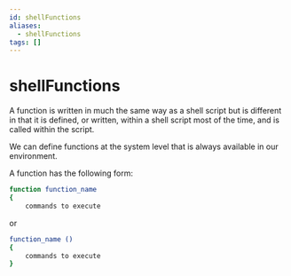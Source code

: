 ```yaml
---
id: shellFunctions
aliases:
  - shellFunctions
tags: []
---
```


# shellFunctions

A function is written in much the same way as a shell script but is different in
that it is defined, or written, within a shell script most of the time, and is
called within the script.

We can define functions at the system level that is always available in our
environment.

A function has the following form:

```bash
function function_name
{
    commands to execute
```
or

```bash
function_name ()
{
    commands to execute
}
```

